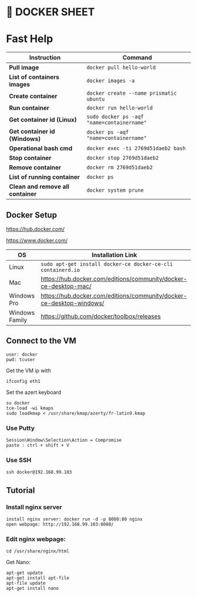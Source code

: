 # :whale: DOCKER SHEET

# Fast Help
Instruction | Command
------------ | -------------
**Pull image** | ```docker pull hello-world```
**List of containers images** | ```docker images -a```
**Create container** | ```docker create --name prismatic ubuntu```
**Run container** | ```docker run hello-world```
**Get container id (Linux)** | ```sudo docker ps -aqf "name=containername"```
**Get container id (Windows)** | ```docker ps -aqf "name=containername"```
**Operational bash cmd** | ```docker exec -ti 2769d51daeb2 bash```
**Stop container** | ```docker stop 2769d51daeb2``` 
**Remove container** | ```docker rm 2769d51daeb2 ```
**List of running container** | ```docker ps```
**Clean and remove all container** | ```docker system prune```

## Docker Setup
https://hub.docker.com/

https://www.docker.com/

OS | Installation Link
------------ | -------------
Linux |  ```sudo apt-get install docker-ce docker-ce-cli containerd.io```
Mac | https://hub.docker.com/editions/community/docker-ce-desktop-mac/
Windows Pro | https://hub.docker.com/editions/community/docker-ce-desktop-windows/
Windows Family | https://github.com/docker/toolbox/releases

## Connect to the VM
```
user: docker
pwd: tcuser
```
Get the VM ip with 
```
ifconfig eth1
```
Set the azert keyboard
```
su docker
tce-load -wi kmaps
sudo loadkmap < /usr/share/kmap/azerty/fr-latin9.kmap
```

### Use Putty
```
Session\Window\Selection\Action = Compromise
paste : ctrl + shift + V
```
### Use SSH
```
ssh docker@192.168.99.103
```
## Tutorial
### Install nginx server
```
install nginx server: docker run -d -p 8080:80 nginx
open webpage: http://192.168.99.103:8080/
```
### Edit nginx webpage:
```
cd /usr/share/nginx/html
```
Get Nano:
```
apt-get update
apt-get install apt-file
apt-file update
apt-get install nano
```

